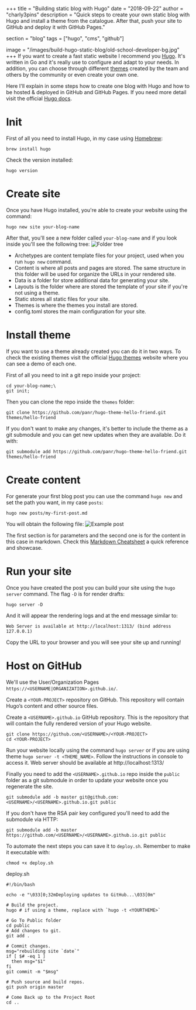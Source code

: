 +++
title = "Building static blog with Hugo"
date = "2018-09-22"
author = "charly3pins"
description = "Quick steps to create your own static blog with Hugo and install a theme from the catalogue. After that, push your site to GitHub and deploy it with GitHub Pages."

section = "blog"
tags = ["hugo", "cms", "github"]

image = "/images/build-hugo-static-blog/old-school-developer-bg.jpg"
+++
If you want to create a fast static website I recommend you [Hugo](https://gohugo.io/). It's written in Go and it's really use to configure and adapt to your needs. In addition, you can choose through different [themes](https://themes.gohugo.io/) created by the team and others by the community or even create your own one.

Here I'll explain in some steps how to create one blog with Hugo and how to be hosted & deployed in GitHub and GitHub Pages. If you need more detail visit the official [Hugo docs](https://gohugo.io/documentation/).

# Init
First of all you need to install Hugo, in my case using [Homebrew](https://brew.sh/):
```vim
brew install hugo
```

Check the version installed:
```vim
hugo version
```

# Create site
Once you have Hugo installed, you're able to create your website using the command:
```vim
hugo new site your-blog-name
```

After that, you'll see a new folder called `your-blog-name` and if you look inside you'll see the following tree:
![Folder tree](/images/build-hugo-static-blog/folder-tree-your-blog-name.png)

* Archetypes are content template files for your project, used when you run `hugo new` command.
* Content is where all posts and pages are stored. The same structure in this folder will be used for organize the URLs in your rendered site.
* Data is a folder for store additional data for generating your site.
* Layouts is the folder where are stored the template of your site if you're not using a theme.
* Static stores all static files for your site.
* Themes is where the themes you install are stored.
* config.toml stores the main configuration for your site.

# Install theme
If you want to use a theme already created you can do it in two ways. To check the existing themes visit the official [Hugo themes](https://github.com/panr/hugo-theme-hello-friend) website where you can see a demo of each one.

First of all you need to init a git repo inside your project:
```vim
cd your-blog-name;\
git init;
```

Then you can clone the repo inside the `themes` folder:
```vim
git clone https://github.com/panr/hugo-theme-hello-friend.git themes/hello-friend
```

If you don't want to make any changes, it's better to include the theme as a git submodule and you can get new updates when they are available. Do it with:
```vim
git submodule add https://github.com/panr/hugo-theme-hello-friend.git themes/hello-friend
```

# Create content
For generate your first blog post you can use the command `hugo new` and set the path you want, in my case `posts`:
```vim
hugo new posts/my-first-post.md
```
You will obtain the following file:
![Example post](/images/build-hugo-static-blog/example-post.png)

The first section is for parameters and the second one is for the content in this case in markdown. Check this [Markdown Cheatsheet](https://github.com/adam-p/markdown-here/wiki/Markdown-Cheatsheet) a quick reference and showcase.

# Run your site
Once you have created the post you can build your site using the `hugo server` command. The flag `-D` is for render drafts:
```vim
hugo server -D
```
And it will appear the rendering logs and at the end message similar to:
```vim
Web Server is available at http://localhost:1313/ (bind address 127.0.0.1)
```
Copy the URL to your browser and you will see your site up and running!

# Host on GitHub
We'll use the User/Organization Pages `https://<USERNAME|ORGANIZATION>.github.io/`.

Create a `<YOUR-PROJECT>` repository on GitHub. This repository will contain Hugo’s content and other source files.

Create a `<USERNAME>.github.io` GitHub repository. This is the repository that will contain the fully rendered version of your Hugo website.

```vim
git clone https://github.com/<USERNAME>/<YOUR-PROJECT>
cd <YOUR-PROJECT>
```

Run your website locally using the command `hugo server` or if you are using theme `hugo server -t <THEME_NAME>`. Follow the instructions in console to access it. Web server should be available at  http://localhost:1313/

Finally you need to add the `<USERNAME>.github.io` repo inside the `public` folder as a git submodule in order to update your website once you regenerate the site. 

```vim
git submodule add -b master git@github.com:<USERNAME>/<USERNAME>.github.io.git public
```

If you don't have the RSA pair key configured you'll need to add the submodule via HTTP:

```vim
git submodule add -b master https://github.com/<USERNAME>/<USERNAME>.github.io.git public
```

To automate the next steps you can save it to `deploy.sh`. Remember to make it executable with:
```vim
chmod +x deploy.sh
```

deploy.sh
```shell
#!/bin/bash

echo -e "\033[0;32mDeploying updates to GitHub...\033[0m"

# Build the project.
hugo # if using a theme, replace with `hugo -t <YOURTHEME>`

# Go To Public folder
cd public
# Add changes to git.
git add .

# Commit changes.
msg="rebuilding site `date`"
if [ $# -eq 1 ]
  then msg="$1"
fi
git commit -m "$msg"

# Push source and build repos.
git push origin master

# Come Back up to the Project Root
cd ..
```